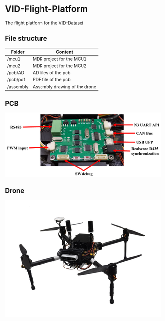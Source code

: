 # VID-Flight-Platform
The flight platform for the [VID-Dataset](https://github.com/ZJU-FAST-Lab/VID-Dataset)

## File structure 

| Folder    | Content                       |
| --------- | ----------------------------- |
| /mcu1     | MDK project for the MCU1      |
| /mcu2     | MDK project for the MCU2      |
| /pcb/AD   | AD files of the pcb           |
| /pcb/pdf  | PDF file of the pcb           |
| /assembly | Assembly drawing of the drone |

## PCB

![PCB Interface](https://github.com/ZJU-FAST-Lab/VID-Flight-Platform/blob/main/img/pcbinterface.png)

## Drone 

![Drone](https://github.com/ZJU-FAST-Lab/VID-Flight-Platform/blob/main/img/drone.png)



